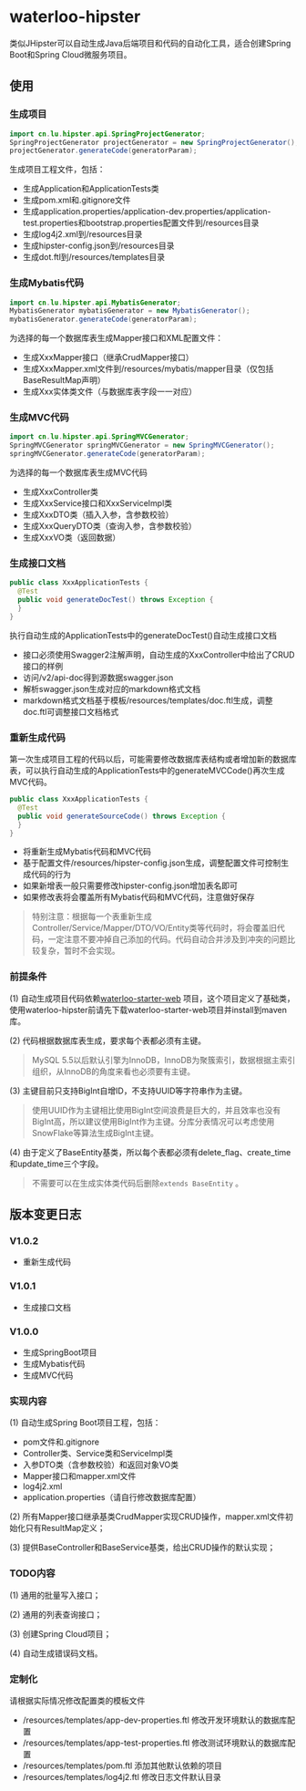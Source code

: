 # waterloo-hipster

类似JHipster可以自动生成Java后端项目和代码的自动化工具，适合创建Spring Boot和Spring Cloud微服务项目。

## 使用

### 生成项目

```java
import cn.lu.hipster.api.SpringProjectGenerator;
SpringProjectGenerator projectGenerator = new SpringProjectGenerator();
projectGenerator.generateCode(generatorParam);
```

生成项目工程文件，包括：

- 生成Application和ApplicationTests类
- 生成pom.xml和.gitignore文件
- 生成application.properties/application-dev.properties/application-test.properties和bootstrap.properties配置文件到/resources目录
- 生成log4j2.xml到/resources目录
- 生成hipster-config.json到/resources目录
- 生成dot.ftl到/resources/templates目录

### 生成Mybatis代码

```java
import cn.lu.hipster.api.MybatisGenerator;
MybatisGenerator mybatisGenerator = new MybatisGenerator();
mybatisGenerator.generateCode(generatorParam);
```

为选择的每一个数据库表生成Mapper接口和XML配置文件：

- 生成XxxMapper接口（继承CrudMapper接口）
- 生成XxxMapper.xml文件到/resources/mybatis/mapper目录（仅包括BaseResultMap声明）
- 生成Xxx实体类文件（与数据库表字段一一对应）

### 生成MVC代码

```java
import cn.lu.hipster.api.SpringMVCGenerator;
SpringMVCGenerator springMVCGenerator = new SpringMVCGenerator();
springMVCGenerator.generateCode(generatorParam);
```

为选择的每一个数据库表生成MVC代码

- 生成XxxController类
- 生成XxxService接口和XxxServiceImpl类
- 生成XxxDTO类（插入入参，含参数校验）
- 生成XxxQueryDTO类（查询入参，含参数校验）
- 生成XxxVO类（返回数据）

### 生成接口文档

```java
public class XxxApplicationTests {
  @Test
  public void generateDocTest() throws Exception {
  }
}
```

执行自动生成的ApplicationTests中的generateDocTest()自动生成接口文档

- 接口必须使用Swagger2注解声明，自动生成的XxxController中给出了CRUD接口的样例
- 访问/v2/api-doc得到源数据swagger.json
- 解析swagger.json生成对应的markdown格式文档
- markdown格式文档基于模板/resources/templates/doc.ftl生成，调整doc.ftl可调整接口文档格式

### 重新生成代码

第一次生成项目工程的代码以后，可能需要修改数据库表结构或者增加新的数据库表，可以执行自动生成的ApplicationTests中的generateMVCCode()再次生成MVC代码。

```java
public class XxxApplicationTests {
  @Test 
  public void generateSourceCode() throws Exception {
  }
}
```

- 将重新生成Mybatis代码和MVC代码
- 基于配置文件/resources/hipster-config.json生成，调整配置文件可控制生成代码的行为
- 如果新增表一般只需要修改hipster-config.json增加表名即可
- 如果修改表将会覆盖所有Mybatis代码和MVC代码，注意做好保存

> 特别注意：根据每一个表重新生成Controller/Service/Mapper/DTO/VO/Entity类等代码时，将会覆盖旧代码，一定注意不要冲掉自己添加的代码。代码自动合并涉及到冲突的问题比较复杂，暂时不会实现。

### 前提条件

(1) 自动生成项目代码依赖[waterloo-starter-web](https://github.com/waterlu/waterloo-starter-web) 项目，这个项目定义了基础类，使用waterloo-hipster前请先下载waterloo-starter-web项目并install到maven库。

(2) 代码根据数据库表生成，要求每个表都必须有主键。

> MySQL 5.5以后默认引擎为InnoDB，InnoDB为聚簇索引，数据根据主索引组织，从InnoDB的角度来看也必须要有主键。

(3) 主键目前只支持BigInt自增ID，不支持UUID等字符串作为主键。

> 使用UUID作为主键相比使用BigInt空间浪费是巨大的，并且效率也没有BigInt高，所以建议使用BigInt作为主键。分库分表情况可以考虑使用SnowFlake等算法生成BigInt主键。

(4) 由于定义了BaseEntity基类，所以每个表都必须有delete_flag、create_time和update_time三个字段。

> 不需要可以在生成实体类代码后删除`extends BaseEntity` 。

## 版本变更日志

### V1.0.2

- 重新生成代码

### V1.0.1

- 生成接口文档

### V1.0.0

- 生成SpringBoot项目
- 生成Mybatis代码
- 生成MVC代码



### 实现内容

(1) 自动生成Spring Boot项目工程，包括：

- pom文件和.gitignore
- Controller类、Service类和ServiceImpl类
- 入参DTO类（含参数校验）和返回对象VO类
- Mapper接口和mapper.xml文件
- log4j2.xml
- application.properties（请自行修改数据库配置）

(2) 所有Mapper接口继承基类CrudMapper实现CRUD操作，mapper.xml文件初始化只有ResultMap定义；

(3) 提供BaseController和BaseService基类，给出CRUD操作的默认实现；

### TODO内容

(1) 通用的批量写入接口；

(2) 通用的列表查询接口；

(3) 创建Spring Cloud项目；

(4) 自动生成错误码文档。

### 定制化

请根据实际情况修改配置类的模板文件

- /resources/templates/app-dev-properties.ftl 修改开发环境默认的数据库配置
- /resources/templates/app-test-properties.ftl 修改测试环境默认的数据库配置
- /resources/templates/pom.ftl 添加其他默认依赖的项目
- /resources/templates/log4j2.ftl 修改日志文件默认目录